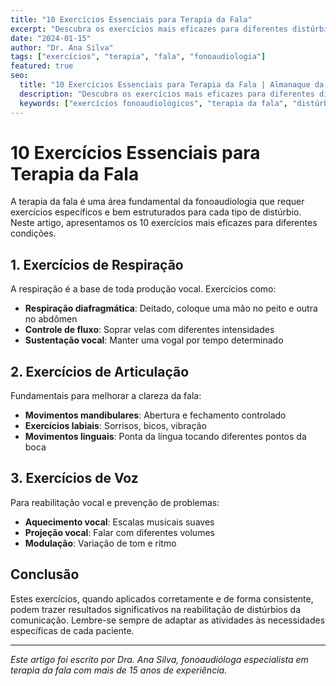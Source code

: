 ```yaml
---
title: "10 Exercícios Essenciais para Terapia da Fala"
excerpt: "Descubra os exercícios mais eficazes para diferentes distúrbios da comunicação."
date: "2024-01-15"
author: "Dr. Ana Silva"
tags: ["exercícios", "terapia", "fala", "fonoaudiologia"]
featured: true
seo:
  title: "10 Exercícios Essenciais para Terapia da Fala | Almanaque da Fala"
  description: "Descubra os exercícios mais eficazes para diferentes distúrbios da comunicação. Guia completo para fonoaudiólogos."
  keywords: ["exercícios fonoaudiológicos", "terapia da fala", "distúrbios comunicação", "fonoaudiologia"]
---
```


# 10 Exercícios Essenciais para Terapia da Fala

A terapia da fala é uma área fundamental da fonoaudiologia que requer exercícios específicos e bem estruturados para cada tipo de distúrbio. Neste artigo, apresentamos os 10 exercícios mais eficazes para diferentes condições.

## 1. Exercícios de Respiração

A respiração é a base de toda produção vocal. Exercícios como:

- **Respiração diafragmática**: Deitado, coloque uma mão no peito e outra no abdômen
- **Controle de fluxo**: Soprar velas com diferentes intensidades
- **Sustentação vocal**: Manter uma vogal por tempo determinado

## 2. Exercícios de Articulação

Fundamentais para melhorar a clareza da fala:

- **Movimentos mandibulares**: Abertura e fechamento controlado
- **Exercícios labiais**: Sorrisos, bicos, vibração
- **Movimentos linguais**: Ponta da língua tocando diferentes pontos da boca

## 3. Exercícios de Voz

Para reabilitação vocal e prevenção de problemas:

- **Aquecimento vocal**: Escalas musicais suaves
- **Projeção vocal**: Falar com diferentes volumes
- **Modulação**: Variação de tom e ritmo

## Conclusão

Estes exercícios, quando aplicados corretamente e de forma consistente, podem trazer resultados significativos na reabilitação de distúrbios da comunicação. Lembre-se sempre de adaptar as atividades às necessidades específicas de cada paciente.

---

*Este artigo foi escrito por Dra. Ana Silva, fonoaudióloga especialista em terapia da fala com mais de 15 anos de experiência.*
